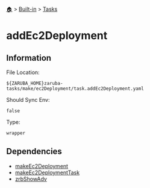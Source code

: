 <!--startTocHeader-->
[🏠](../../README.md) > [Built-in](../README.md) > [Tasks](README.md)
# addEc2Deployment
<!--endTocHeader-->


## Information

File Location:

    ${ZARUBA_HOME}zaruba-tasks/make/ec2Deployment/task.addEc2Deployment.yaml

Should Sync Env:

    false

Type:

    wrapper


## Dependencies

- [makeEc2Deployment](make-ec2-deployment.md)
- [makeEc2DeploymentTask](make-ec2-deployment-task.md)
- [zrbShowAdv](zrb-show-adv.md)



<!--startTocSubtopic-->

<!--endTocSubtopic-->